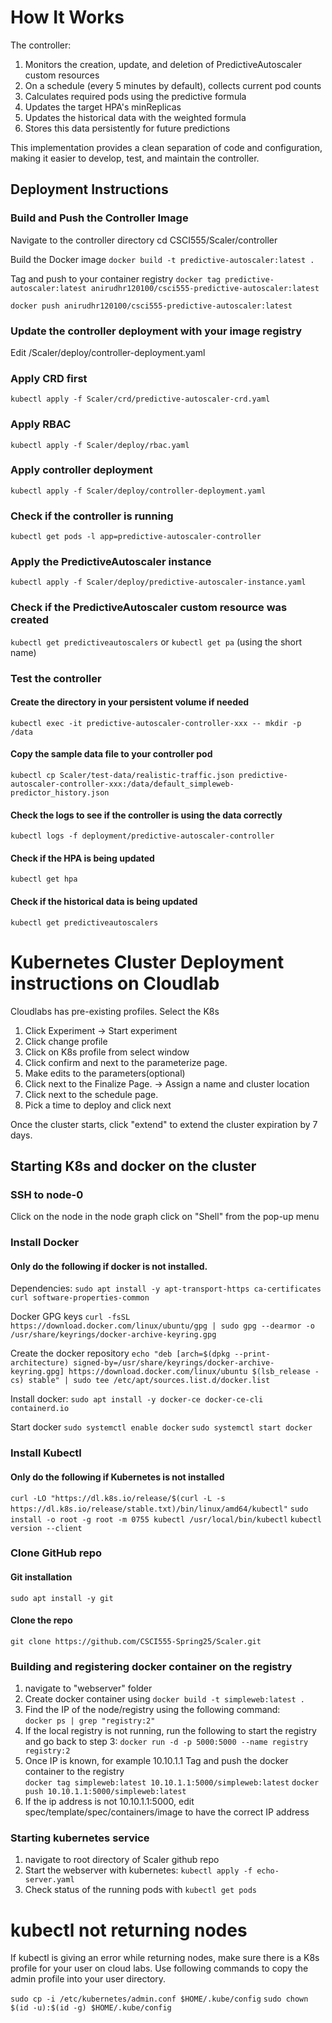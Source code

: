 # How It Works

The controller:
1. Monitors the creation, update, and deletion of PredictiveAutoscaler custom resources
2. On a schedule (every 5 minutes by default), collects current pod counts
3. Calculates required pods using the predictive formula
4. Updates the target HPA's minReplicas
5. Updates the historical data with the weighted formula
6. Stores this data persistently for future predictions

This implementation provides a clean separation of code and configuration, making it easier to develop, test, and maintain the controller.

## Deployment Instructions

### Build and Push the Controller Image

Navigate to the controller directory
cd CSCI555/Scaler/controller

Build the Docker image
`docker build -t predictive-autoscaler:latest .`

Tag and push to your container registry
`docker tag predictive-autoscaler:latest anirudhr120100/csci555-predictive-autoscaler:latest`

`docker push anirudhr120100/csci555-predictive-autoscaler:latest`

### Update the controller deployment with your image registry
Edit /Scaler/deploy/controller-deployment.yaml 

### Apply CRD first
`kubectl apply -f Scaler/crd/predictive-autoscaler-crd.yaml`

### Apply RBAC
`kubectl apply -f Scaler/deploy/rbac.yaml`

### Apply controller deployment
`kubectl apply -f Scaler/deploy/controller-deployment.yaml`

### Check if the controller is running
`kubectl get pods -l app=predictive-autoscaler-controller`

### Apply the PredictiveAutoscaler instance
`kubectl apply -f Scaler/deploy/predictive-autoscaler-instance.yaml`

### Check if the PredictiveAutoscaler custom resource was created 
`kubectl get predictiveautoscalers` 
or
`kubectl get pa` (using the short name)

### Test the controller
#### Create the directory in your persistent volume if needed
`kubectl exec -it predictive-autoscaler-controller-xxx -- mkdir -p /data`

#### Copy the sample data file to your controller pod
`kubectl cp Scaler/test-data/realistic-traffic.json predictive-autoscaler-controller-xxx:/data/default_simpleweb-predictor_history.json`

#### Check the logs to see if the controller is using the data correctly
`kubectl logs -f deployment/predictive-autoscaler-controller`

#### Check if the HPA is being updated
`kubectl get hpa`

#### Check if the historical data is being updated
`kubectl get predictiveautoscalers`


# Kubernetes Cluster Deployment instructions on Cloudlab

Cloudlabs has pre-existing profiles. Select the K8s

1. Click Experiment -> Start experiment
2. Click change profile
3. Click on K8s profile from select window
4. Click confirm and next to the parameterize page. 
5. Make edits to the parameters(optional)
6. Click next to the Finalize Page.
-> Assign a name and cluster location
7. Click next to the schedule page.
8. Pick a time to deploy and click next

Once the cluster starts, click "extend" to extend the cluster
expiration by 7 days.

## Starting K8s and docker on the cluster

### SSH to node-0
Click on the node in the node graph
click on "Shell" from the pop-up menu

### Install Docker
#### Only do the following if docker is not installed.

Dependencies:
`sudo apt install -y apt-transport-https ca-certificates curl software-properties-common`

Docker GPG keys
`curl -fsSL https://download.docker.com/linux/ubuntu/gpg | sudo gpg --dearmor -o /usr/share/keyrings/docker-archive-keyring.gpg`

Create the docker repository
`echo "deb [arch=$(dpkg --print-architecture) signed-by=/usr/share/keyrings/docker-archive-keyring.gpg] https://download.docker.com/linux/ubuntu $(lsb_release -cs) stable" | sudo tee /etc/apt/sources.list.d/docker.list`

Install docker:
`sudo apt install -y docker-ce docker-ce-cli containerd.io`

Start docker
`sudo systemctl enable docker`
`sudo systemctl start docker`

### Install Kubectl
#### Only do the following if Kubernetes is not installed
`curl -LO "https://dl.k8s.io/release/$(curl -L -s https://dl.k8s.io/release/stable.txt)/bin/linux/amd64/kubectl"`
`sudo install -o root -g root -m 0755 kubectl /usr/local/bin/kubectl`
`kubectl version --client`


### Clone GitHub repo
#### Git installation
`sudo apt install -y git`

#### Clone the repo
`git clone https://github.com/CSCI555-Spring25/Scaler.git`


### Building and registering docker container on the registry

1. navigate to "webserver" folder
2. Create docker container using `docker build -t simpleweb:latest .`
3. Find the IP of the node/registry using the following command: <br/>
    `docker ps | grep "registry:2"`
4. If the local registry is not running, run the following to start the registry and go back to step 3: 
    `docker run -d -p 5000:5000 --name registry registry:2`
5. Once IP is known, for example 10.10.1.1
Tag and push the docker container to the registry <br/>
    `docker tag simpleweb:latest 10.10.1.1:5000/simpleweb:latest`
    `docker push 10.10.1.1:5000/simpleweb:latest`
6. If the ip address is not 10.10.1.1:5000, edit spec/template/spec/containers/image to have the correct IP address


### Starting kubernetes service
1. navigate to root directory of Scaler github repo
2. Start the webserver with kubernetes:
    `kubectl apply -f echo-server.yaml`
3. Check status of the running pods with `kubectl get pods`


# kubectl not returning nodes
If kubectl is giving an error while returning nodes, make sure there is a 
K8s profile for your user on cloud labs. Use following commands to 
copy the admin profile into your user directory.

`sudo cp -i /etc/kubernetes/admin.conf $HOME/.kube/config`
`sudo chown $(id -u):$(id -g) $HOME/.kube/config`
